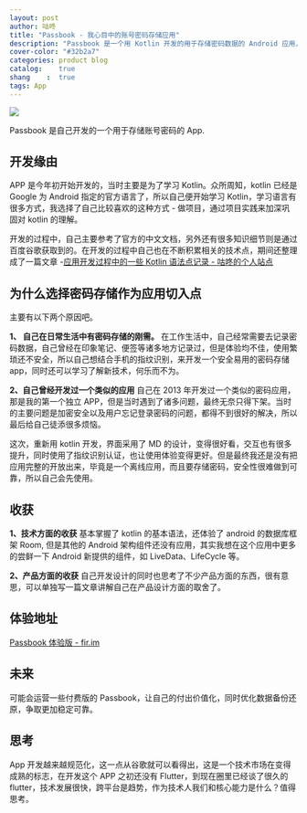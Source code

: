 ```yaml
---
layout: post
author: 咕咚
title: "Passbook - 我心目中的账号密码存储应用"
description: "Passbook 是一个用 Kotlin 开发的用于存储密码数据的 Android 应用，自己曾经在 2013 年开发过一次相似的应用密码本，但是后来被自己下架了，因为加密问题以及忘记登录密码的问题难以解决。这次一开始是自己为了练习 Kotlin 才开发的这个项目，目前已经算是一个比较完整的应用，但是考虑的安全，我还是没有彻底的公开，现在这里公开的只是一个有 3 天体验时间的体验版。"
cover-color: "#32b2a7"
categories: product blog
catalog:    true
shang    :  true
tags: App 
---
```


![](https://ws3.sinaimg.cn/large/006tKfTcly1ftlx47dqr2j31bm0qc0tb.jpg)

Passbook 是自己开发的一个用于存储账号密码的 App.

## 开发缘由

APP 是今年初开始开发的，当时主要是为了学习 Kotlin。众所周知，kotlin 已经是 Google 为 Android 指定的官方语言了，所以自己便开始学习 Kotlin，学习语言有很多方式，我选择了自己比较喜欢的这种方式 - 做项目，通过项目实践来加深巩固对 kotlin 的理解。

开发的过程中，自己主要参考了官方的中文文档，另外还有很多知识细节则是通过百度谷歌获取到的。在开发的过程中自己也在不断积累相关的技术点，期间还整理成了一篇文章 -[应用开发过程中的一些 Kotlin 语法点记录 \- 咕咚的个人站点](http://gudong.name/2018/01/27/kotlin-tip-passbook.html)

## 为什么选择密码存储作为应用切入点

主要有以下两个原因吧。

**1、 自己在日常生活中有密码存储的刚需。**
在工作生活中，自己经常需要去记录密码数据，自己曾经在印象笔记、便签等诸多地方记录过，但是体验均不佳，使用繁琐还不安全，所以自己想结合手机的指纹识别，来开发一个安全易用的密码存储 app，同时还可以学习了解新技术，何乐而不为。


**2、自己曾经开发过一个类似的应用**
自己在 2013 年开发过一个类似的密码应用，那是我的第一个独立 APP，但是当时遇到了诸多问题，最终无奈只得下架。当时的主要问题是加密安全以及用户忘记登录密码的问题，都得不到很好的解决，所以最后给自己徒添很多烦恼。

这次，重新用 kotlin 开发，界面采用了 MD 的设计，变得很好看，交互也有很多提升，同时使用了指纹识别认证，也让使用体验变得更好。但是最终我还是没有把应用完整的开放出来，毕竟是一个离线应用，而且要存储密码，安全性很难做到可靠，所以自己会先使用。

## 收获

**1、技术方面的收获**
基本掌握了 kotlin 的基本语法，还体验了 android 的数据库框架 Room, 但是其他的 Android 架构组件还没有应用，其实我想在这个应用中更多的尝鲜一下 Android 新提供的组件，如 LiveData、LifeCycle 等。

**2、产品方面的收获**
自己开发设计的同时也思考了不少产品方面的东西，很有意思，可以单独写一篇文章讲解自己在产品设计方面的取舍了。

## 体验地址

[Passbook 体验版 \- fir\.im](https://fir.im/xwyp)

## 未来
可能会运营一些付费版的 Passbook，让自己的付出价值化，同时优化数据备份还原，争取更加稳定可靠。

## 思考

App 开发越来越规范化，这一点从谷歌就可以看得出，这是一个技术市场在变得成熟的标志，在开发这个 APP 之初还没有 Flutter，到现在圈里已经谈了很久的 flutter，技术发展很快，跨平台是趋势，作为技术人我们和核心能力是什么？值得思考。














